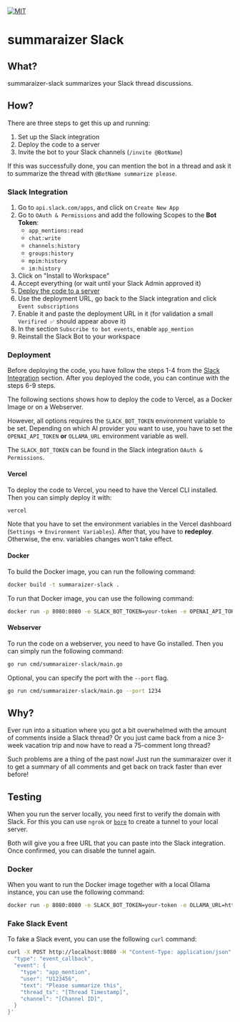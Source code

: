 [![MIT](https://img.shields.io/badge/license-MIT-blue.svg)](https://github.com/ioki-mobility/summaraizer-slack/blob/main/LICENSE)

# summaraizer Slack

## What?

summaraizer-slack summarizes your Slack thread discussions.

## How?

There are three steps to get this up and running:
1. Set up the Slack integration
2. Deploy the code to a server
3. Invite the bot to your Slack channels (`/invite @BotName`)

If this was successfully done, you can mention the bot in a thread 
and ask it to summarize the thread with `@BotName summarize please`.

### Slack Integration

1. Go to `api.slack.com/apps`, and click on `Create New App`
2. Go to `OAuth & Permissions` and add the following Scopes to the **Bot Token**:
   * `app_mentions:read`
   * `chat:write`
   * `channels:history`
   * `groups:history`
   * `mpim:history`
   * `im:history`
3. Click on "Install to Workspace"
4. Accept everything (or wait until your Slack Admin approved it)
5. [Deploy the code to a server](#deployment)
6. Use the deployment URL, go back to the Slack integration and click `Event subscriptions`
7. Enable it and paste the deployment URL in it (for validation a small `Verifired ✅` should appear above it)
8. In the section `Subscribe to bot events`, enable `app_mention`
9. Reinstall the Slack Bot to your workspace

### Deployment

Before deploying the code, you have follow the steps 1-4 from the [Slack Integration](#slack-integration) section.
After you deployed the code, you can continue with the steps 6-9 steps.

The following sections shows how to deploy the code to Vercel, as a Docker Image or on a Webserver.

However, all options requires the `SLACK_BOT_TOKEN` environment variable to be set.
Depending on which AI provider you want to use, 
you have to set the `OPENAI_API_TOKEN` **or** `OLLAMA_URL` environment variable as well.

The `SLACK_BOT_TOKEN` can be found in the Slack integration `OAuth & Permissions`.

#### Vercel

To deploy the code to Vercel, you need to have the Vercel CLI installed.
Then you can simply deploy it with:

```bash
vercel
```

Note that you have to set the environment variables in the Vercel dashboard (`Settings` -> `Environment Variables`).
After that, you have to **redeploy**. Otherwise, the env. variables changes won't take effect.

#### Docker

To build the Docker image, you can run the following command:

```bash  
docker build -t summaraizer-slack .
```

To run that Docker image, you can use the following command:

```bash
docker run -p 8080:8080 -e SLACK_BOT_TOKEN=your-token -e OPENAI_API_TOKEN=your-token summaraizer-slack
```


#### Webserver

To run the code on a webserver, you need to have Go installed.
Then you can simply run the following command:

```bash
go run cmd/summaraizer-slack/main.go
```

Optional, you can specify the port with the `--port` flag.

```bash
go run cmd/summaraizer-slack/main.go --port 1234
```

## Why?

Ever run into a situation where you got a bit overwhelmed with the amount of comments
inside a Slack thread?
Or you just came back from a nice 3-week vacation trip and now have to read
a 75-comment long thread?

Such problems are a thing of the past now!
Just run the summaraizer over it to get a summary of all comments
and get back on track faster than ever before!

## Testing

When you run the server locally, you need first to verify the domain with Slack.
For this you can use `ngrok` or [`bore`](https://github.com/ekzhang/bore) to create a tunnel to your local server.

Both will give you a free URL that you can paste into the Slack integration.
Once confirmed, you can disable the tunnel again.

### Docker

When you want to run the Docker image together with a local Ollama instance, you can use the following command:

```bash
docker run -p 8080:8080 -e SLACK_BOT_TOKEN=your-token -e OLLAMA_URL=http://host.docker.internal:11434 summaraizer-slack
```

### Fake Slack Event

To fake a Slack event, you can use the following `curl` command:

```bash
curl -X POST http://localhost:8080 -H "Content-Type: application/json" -d '{
  "type": "event_callback",
  "event": {
    "type": "app_mention",
    "user": "U123456",
    "text": "Please summarize this",
    "thread_ts": "[Thread Timestamp]", 
    "channel": "[Channel ID]",
  }
}'
```
